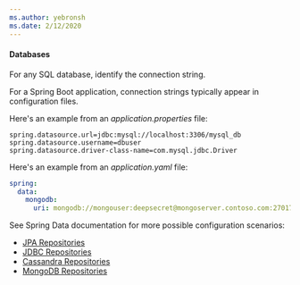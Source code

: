 ```yaml
---
ms.author: yebronsh
ms.date: 2/12/2020
---
```


#### Databases

For any SQL database, identify the connection string.

For a Spring Boot application, connection strings typically appear in configuration files. 

Here's an example from an *application.properties* file:

```properties
spring.datasource.url=jdbc:mysql://localhost:3306/mysql_db
spring.datasource.username=dbuser
spring.datasource.driver-class-name=com.mysql.jdbc.Driver
```

Here's an example from an *application.yaml* file:

```yaml
spring:
  data:
    mongodb:
      uri: mongodb://mongouser:deepsecret@mongoserver.contoso.com:27017
```

See Spring Data documentation for more possible configuration scenarios:

* [JPA Repositories](https://docs.spring.io/spring-data/jpa/docs/current/reference/html/#jpa.repositories)
* [JDBC Repositories](https://docs.spring.io/spring-data/jdbc/docs/current/reference/html/#jdbc.repositories)
* [Cassandra Repositories](https://docs.spring.io/spring-data/cassandra/docs/current/reference/html/#cassandra.repositories)
* [MongoDB Repositories](https://docs.spring.io/spring-data/mongodb/docs/current/reference/html/#mongodb.repositories)
